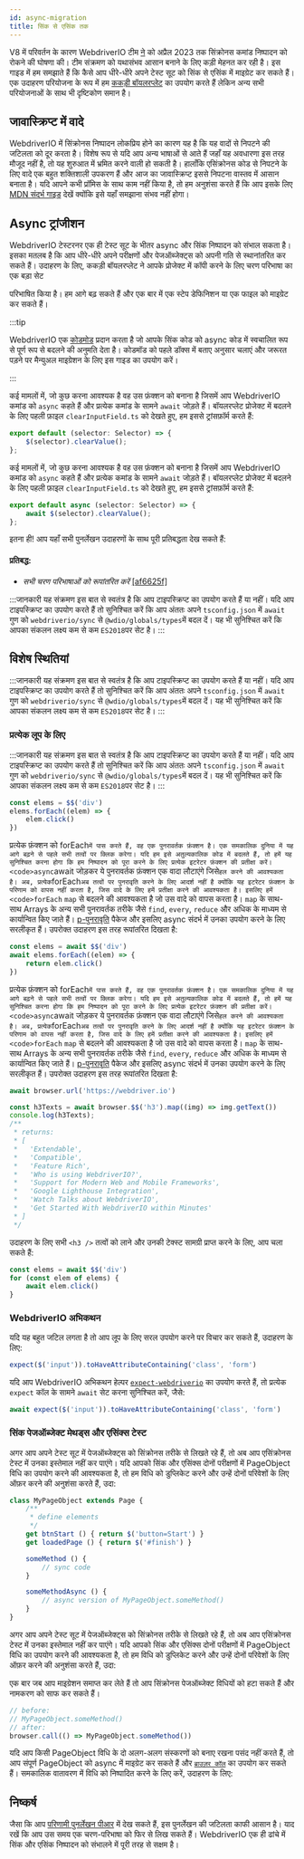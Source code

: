 ```yaml
---
id: async-migration
title: सिंक से एसिंक तक
---
```


V8 में परिवर्तन के कारण WebdriverIO टीम [ने](https://webdriver.io/blog/2021/07/28/sync-api-deprecation) को अप्रैल 2023 तक सिंक्रोनस कमांड निष्पादन को रोकने की घोषणा की। टीम संक्रमण को यथासंभव आसान बनाने के लिए कड़ी मेहनत कर रही है। इस गाइड में हम समझाते हैं कि कैसे आप धीरे-धीरे अपने टेस्ट सूट को सिंक से एसिंक में माइग्रेट कर सकते हैं। एक उदाहरण परियोजना के रूप में हम [ककड़ी बॉयलरप्लेट](https://github.com/webdriverio/cucumber-boilerplate) का उपयोग करते हैं लेकिन अन्य सभी परियोजनाओं के साथ भी दृष्टिकोण समान है।

## जावास्क्रिप्ट में वादे

WebdriverIO में सिंक्रोनस निष्पादन लोकप्रिय होने का कारण यह है कि यह वादों से निपटने की जटिलता को दूर करता है। विशेष रूप से यदि आप अन्य भाषाओं से आते हैं जहाँ यह अवधारणा इस तरह मौजूद नहीं है, तो यह शुरुआत में भ्रमित करने वाली हो सकती है। हालाँकि एसिंक्रोनस कोड से निपटने के लिए वादे एक बहुत शक्तिशाली उपकरण हैं और आज का जावास्क्रिप्ट इससे निपटना वास्तव में आसान बनाता है। यदि आपने कभी प्रॉमिस के साथ काम नहीं किया है, तो हम अनुशंसा करते हैं कि आप इसके लिए [MDN संदर्भ गाइड](https://developer.mozilla.org/en-US/docs/Web/JavaScript/Reference/Global_Objects/Promise) देखें क्योंकि इसे यहाँ समझाना संभव नहीं होगा।

## Async ट्रांजीशन

WebdriverIO टेस्टरनर एक ही टेस्ट सूट के भीतर async और सिंक निष्पादन को संभाल सकता है। इसका मतलब है कि आप धीरे-धीरे अपने परीक्षणों और पेजऑब्जेक्ट्स को अपनी गति से स्थानांतरित कर सकते हैं। उदाहरण के लिए, ककड़ी बॉयलरप्लेट ने आपके प्रोजेक्ट में कॉपी करने के लिए चरण परिभाषा</a> का एक बड़ा सेट

परिभाषित किया है। हम आगे बढ़ सकते हैं और एक बार में एक स्टेप डेफिनिशन या एक फाइल को माइग्रेट कर सकते हैं।</p> 

:::tip

WebdriverIO एक [कोडमोड](https://github.com/webdriverio/codemod) प्रदान करता है जो आपके सिंक कोड को async कोड में स्वचालित रूप से पूर्ण रूप से बदलने की अनुमति देता है। कोडमॉड को पहले डॉक्स में बताए अनुसार चलाएं और जरूरत पड़ने पर मैन्युअल माइग्रेशन के लिए इस गाइड का उपयोग करें।

:::  

कई मामलों में, जो कुछ करना आवश्यक है वह उस फ़ंक्शन को बनाना है जिसमें आप WebdriverIO कमांड को `async` कहते हैं और प्रत्येक कमांड के सामने `await` जोड़ते हैं। बॉयलरप्लेट प्रोजेक्ट में बदलने के लिए पहली फ़ाइल `clearInputField.ts` को देखते हुए, हम इससे ट्रांसफ़ॉर्म करते हैं:



```ts
export default (selector: Selector) => {
    $(selector).clearValue();
};
```


कई मामलों में, जो कुछ करना आवश्यक है वह उस फ़ंक्शन को बनाना है जिसमें आप WebdriverIO कमांड को `async` कहते हैं और प्रत्येक कमांड के सामने `await` जोड़ते हैं। बॉयलरप्लेट प्रोजेक्ट में बदलने के लिए पहली फ़ाइल `clearInputField.ts` को देखते हुए, हम इससे ट्रांसफ़ॉर्म करते हैं:



```ts
export default async (selector: Selector) => {
    await $(selector).clearValue();
};
```


इतना ही! आप यहाँ सभी पुनर्लेखन उदाहरणों के साथ पूरी प्रतिबद्धता देख सकते हैं:



#### प्रतिबद्ध:

- _सभी चरण परिभाषाओं को रूपांतरित करें_ [[af6625f]](https://github.com/webdriverio/cucumber-boilerplate/pull/481/commits/af6625fcd01dc087479e84562f237ecf38b3537d)

:::जानकारी
यह संक्रमण इस बात से स्वतंत्र है कि आप टाइपस्क्रिप्ट का उपयोग करते हैं या नहीं। यदि आप टाइपस्क्रिप्ट का उपयोग करते हैं तो सुनिश्चित करें कि आप अंततः अपने `tsconfig.json` में `await` गुण को `webdriverio/sync` से `@wdio/globals/types`में बदल दें। यह भी सुनिश्चित करें कि आपका संकलन लक्ष्य कम से कम `ES2018`पर सेट है।
:::  



## विशेष स्थितियां

:::जानकारी
यह संक्रमण इस बात से स्वतंत्र है कि आप टाइपस्क्रिप्ट का उपयोग करते हैं या नहीं। यदि आप टाइपस्क्रिप्ट का उपयोग करते हैं तो सुनिश्चित करें कि आप अंततः अपने `tsconfig.json` में `await` गुण को `webdriverio/sync` से `@wdio/globals/types`में बदल दें। यह भी सुनिश्चित करें कि आपका संकलन लक्ष्य कम से कम `ES2018`पर सेट है।
:::



### प्रत्येक लूप के लिए

:::जानकारी
यह संक्रमण इस बात से स्वतंत्र है कि आप टाइपस्क्रिप्ट का उपयोग करते हैं या नहीं। यदि आप टाइपस्क्रिप्ट का उपयोग करते हैं तो सुनिश्चित करें कि आप अंततः अपने `tsconfig.json` में `await` गुण को `webdriverio/sync` से `@wdio/globals/types`में बदल दें। यह भी सुनिश्चित करें कि आपका संकलन लक्ष्य कम से कम `ES2018`पर सेट है।
:::



```js
const elems = $$('div')
elems.forEach((elem) => {
    elem.click()
})
```


प्रत्येक फ़ंक्शन को </code>forEach`में पास करते हैं, वह एक पुनरावर्तक फ़ंक्शन है। एक समकालिक दुनिया में यह आगे बढ़ने से पहले सभी तत्वों पर क्लिक करेगा। यदि हम इसे अतुल्यकालिक कोड में बदलते हैं, तो हमें यह सुनिश्चित करना होगा कि हम निष्पादन को पूरा करने के लिए प्रत्येक इटरेटर फ़ंक्शन की प्रतीक्षा करें। <code>async`await</code> जोड़कर ये पुनरावर्तक फ़ंक्शन एक वादा लौटाएंगे जिसे`हल करने की आवश्यकता है। अब, प्रत्येक`forEach`अब तत्वों पर पुनरावृति करने के लिए आदर्श नहीं है क्योंकि यह इटरेटर फ़ंक्शन के परिणाम को वापस नहीं करता है, जिस वादे के लिए हमें प्रतीक्षा करने की आवश्यकता है। इसलिए हमें <code>forEach` `map` से बदलने की आवश्यकता है जो उस वादे को वापस करता है। `map` के साथ-साथ Arrays के अन्य सभी पुनरावर्तक तरीके जैसे `find`, `every`, `reduce` और अधिक के माध्यम से कार्यान्वित किए जाते हैं। [p-पुनरावृति](https://www.npmjs.com/package/p-iteration) पैकेज और इसलिए async संदर्भ में उनका उपयोग करने के लिए सरलीकृत हैं। उपरोक्त उदाहरण इस तरह रूपांतरित दिखता है:



```js
const elems = await $$('div')
await elems.forEach((elem) => {
    return elem.click()
})
```


प्रत्येक फ़ंक्शन को </code>forEach`में पास करते हैं, वह एक पुनरावर्तक फ़ंक्शन है। एक समकालिक दुनिया में यह आगे बढ़ने से पहले सभी तत्वों पर क्लिक करेगा। यदि हम इसे अतुल्यकालिक कोड में बदलते हैं, तो हमें यह सुनिश्चित करना होगा कि हम निष्पादन को पूरा करने के लिए प्रत्येक इटरेटर फ़ंक्शन की प्रतीक्षा करें। <code>async`await</code> जोड़कर ये पुनरावर्तक फ़ंक्शन एक वादा लौटाएंगे जिसे`हल करने की आवश्यकता है। अब, प्रत्येक`forEach`अब तत्वों पर पुनरावृति करने के लिए आदर्श नहीं है क्योंकि यह इटरेटर फ़ंक्शन के परिणाम को वापस नहीं करता है, जिस वादे के लिए हमें प्रतीक्षा करने की आवश्यकता है। इसलिए हमें <code>forEach` `map` से बदलने की आवश्यकता है जो उस वादे को वापस करता है। `map` के साथ-साथ Arrays के अन्य सभी पुनरावर्तक तरीके जैसे `find`, `every`, `reduce` और अधिक के माध्यम से कार्यान्वित किए जाते हैं। [p-पुनरावृति](https://www.npmjs.com/package/p-iteration) पैकेज और इसलिए async संदर्भ में उनका उपयोग करने के लिए सरलीकृत हैं। उपरोक्त उदाहरण इस तरह रूपांतरित दिखता है:



```js
await browser.url('https://webdriver.io')

const h3Texts = await browser.$$('h3').map((img) => img.getText())
console.log(h3Texts);
/**
 * returns:
 * [
 *   'Extendable',
 *   'Compatible',
 *   'Feature Rich',
 *   'Who is using WebdriverIO?',
 *   'Support for Modern Web and Mobile Frameworks',
 *   'Google Lighthouse Integration',
 *   'Watch Talks about WebdriverIO',
 *   'Get Started With WebdriverIO within Minutes'
 * ]
 */
```


उदाहरण के लिए सभी `<h3 />` तत्वों को लाने और उनकी टेक्स्ट सामग्री प्राप्त करने के लिए, आप चला सकते हैं:



```js
const elems = await $$('div')
for (const elem of elems) {
    await elem.click()
}
```




### WebdriverIO अभिकथन

यदि यह बहुत जटिल लगता है तो आप लूप के लिए सरल उपयोग करने पर विचार कर सकते हैं, उदाहरण के लिए:



```ts
expect($('input')).toHaveAttributeContaining('class', 'form')
```


यदि आप WebdriverIO अभिकथन हेल्पर [`expect-webdriverio`](https://webdriver.io/docs/api/expect-webdriverio) का उपयोग करते हैं, तो प्रत्येक `expect` कॉल के सामने `await` सेट करना सुनिश्चित करें, जैसे:



```ts
await expect($('input')).toHaveAttributeContaining('class', 'form')
```




### सिंक पेजऑब्जेक्ट मेथड्स और एसिंक्स टेस्ट

अगर आप अपने टेस्ट सूट में पेजऑब्जेक्ट्स को सिंक्रोनस तरीके से लिखते रहे हैं, तो अब आप एसिंक्रोनस टेस्ट में उनका इस्तेमाल नहीं कर पाएंगे। यदि आपको सिंक और एसिंक्स दोनों परीक्षणों में PageObject विधि का उपयोग करने की आवश्यकता है, तो हम विधि को डुप्लिकेट करने और उन्हें दोनों परिवेशों के लिए ऑफ़र करने की अनुशंसा करते हैं, उदा:



```js
class MyPageObject extends Page {
    /**
     * define elements
     */
    get btnStart () { return $('button=Start') }
    get loadedPage () { return $('#finish') }

    someMethod () {
        // sync code
    }

    someMethodAsync () {
        // async version of MyPageObject.someMethod()
    }
}
```


अगर आप अपने टेस्ट सूट में पेजऑब्जेक्ट्स को सिंक्रोनस तरीके से लिखते रहे हैं, तो अब आप एसिंक्रोनस टेस्ट में उनका इस्तेमाल नहीं कर पाएंगे। यदि आपको सिंक और एसिंक्स दोनों परीक्षणों में PageObject विधि का उपयोग करने की आवश्यकता है, तो हम विधि को डुप्लिकेट करने और उन्हें दोनों परिवेशों के लिए ऑफ़र करने की अनुशंसा करते हैं, उदा:

एक बार जब आप माइग्रेशन समाप्त कर लेते हैं तो आप सिंक्रोनस पेजऑब्जेक्ट विधियों को हटा सकते हैं और नामकरण को साफ कर सकते हैं।



```js
// before:
// MyPageObject.someMethod()
// after:
browser.call(() => MyPageObject.someMethod())
```


यदि आप किसी PageObject विधि के दो अलग-अलग संस्करणों को बनाए रखना पसंद नहीं करते हैं, तो आप संपूर्ण PageObject को async में माइग्रेट कर सकते हैं और [`ब्राउज़र कॉल`](https://webdriver.io/docs/api/browser/call) का उपयोग कर सकते हैं। समकालिक वातावरण में विधि को निष्पादित करने के लिए करें, उदाहरण के लिए:



## निष्कर्ष

जैसा कि आप [परिणामी पुनर्लेखन पीआर](https://github.com/webdriverio/cucumber-boilerplate/pull/481/files) में देख सकते हैं, इस पुनर्लेखन की जटिलता काफी आसान है। याद रखें कि आप उस समय एक चरण-परिभाषा को फिर से लिख सकते हैं। WebdriverIO एक ही ढांचे में सिंक और एसिंक निष्पादन को संभालने में पूरी तरह से सक्षम है।
